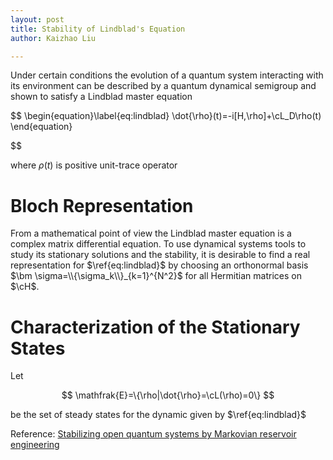```yaml
---
layout: post
title: Stability of Lindblad's Equation
author: Kaizhao Liu

---
```




Under certain conditions the evolution of a quantum system interacting with its environment can be described by a quantum dynamical semigroup and shown to satisfy a Lindblad master equation

$$
\begin{equation}\label{eq:lindblad}
    \dot{\rho}(t)=-i[H,\rho]+\cL_D\rho(t)
\end{equation}
 
$$

where $\rho(t)$ is positive unit-trace operator



# Bloch Representation

From a mathematical point of view the Lindblad master equation is a complex matrix differential equation.
To use dynamical systems tools to study its stationary solutions and the stability, it is desirable to find a real representation for $\ref{eq:lindblad}$
by choosing an orthonormal basis $\bm \sigma=\\{\sigma_k\\}_{k=1}^{N^2}$ for all Hermitian matrices on $\cH$.


# Characterization of the Stationary States

Let

$$
\mathfrak{E}=\{\rho|\dot{\rho}=\cL(\rho)=0\}
$$

be the set of steady states for the dynamic given by $\ref{eq:lindblad}$



Reference: [Stabilizing open quantum systems by Markovian reservoir engineering
](https://journals.aps.org/pra/abstract/10.1103/PhysRevA.81.062306)